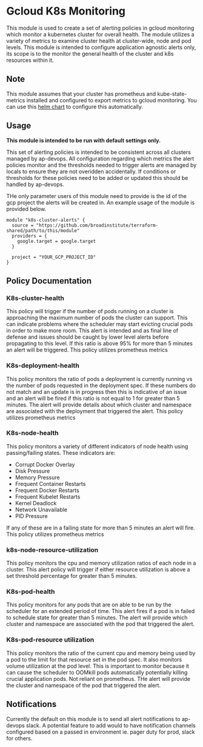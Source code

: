 # Gcloud K8s Monitoring
This module is used to create a set of alerting policies in gcloud monitoring which monitor a kubernetes cluster for overall health. The module utilizes a variety of metrics to examine cluster health at cluster-wide, node and pod levels. This module is intended to configure application agnostic alerts only, its scope is to the monitor the general health of the cluster and k8s resources within it.

## Note
This module assumes that your cluster has prometheus and kube-state-metrics installed and configured to export metrics to gcloud monitoring. You can use this [helm chart](placeholder) to configure this automatically.


## Usage
**This module is intended to be run with default settings only.** 

This set of alerting policies is intended to be consistent across all clusters managed by ap-devops. All configuration regarding which metrics the alert policies monitor and the thresholds needed to trigger alerts are managed by locals to ensure they are not overidden accidentally. If conditions or thresholds for these policies need to be added or updated this should be handled by ap-devops.

THe only parameter users of this module need to provide is the id of the gcp project the alerts will be created in. An example usage of the module is provided below. 

```
module "k8s-cluster-alerts" {
  source = "https://github.com/broadinstitute/terraform-shared/path/to/this/module"
  providers = {
    google.target = google.target
  }

  project = "YOUR_GCP_PROJECT_ID"
}
```

## Policy Documentation

### K8s-cluster-health
This policy will trigger if the number of pods running on a cluster is approaching the maximum number of pods the cluster can support. This can indicate problems where the scheduler may start evicting crucial pods in order to make more room. This alert is intended and as final line of defense and issues should be caught by lower level alerts before propagating to this level. If this ratio is above 95% for more than 5 minutes an alert will be triggered. This policy utilizes prometheus metrics

### K8s-deployment-health
This policy monitors the ratio of pods a deployment is currently running vs the number of pods requested in the deployment spec. If these numbers do not match and an update is in progress then this is indicative of an issue and an alert will be fired if this ratio is not equal to 1 for greater than 5 minutes. The alert will provide details about which cluster and namespace are associated with the deployment that triggered the alert. This policy utilizes prometheus metrics

### K8s-node-health
This policy monitors a variety of different indicators of node health using passing/failing states. These indicators are: 
- Corrupt Docker Overlay
- Disk Pressure
- Memory Pressure
- Frequent Container Restarts
- Frequent Docker Restarts
- Frequent Kubelet Restarts
- Kernel Deadlock
- Network Unavailable
- PID Pressure

If any of these are in a failing state for more than 5 minutes an alert will fire. This policy utilizes prometheus metrics

### k8s-node-resource-utilization
This policy monitors the cpu and memory utilization ratios of each node in a cluster. This alert policy will trigger if either resource utilization is above a set threshold percentage for greater than 5 minutes.

### K8s-pod-health
This policy monitors for any pods that are on able to be run by the scheduler for an extended period of time. This alert fires if a pod is in failed to schedule state for greater than 5 minutes. The alert will provide which cluster and namespace are associated with the pod that triggered the alert.

### K8s-pod-resource utilization 
This policy monitors the ratio of the current cpu and memory being used by a pod to the limit for that resource set in the pod spec. It also monitors volume utilization at the pod level. This is important to monitor because it can cause the scheduler to OOMkill pods automatically potentially killing crucial application pods. Not reliant on prometheus. THe alert will provide the cluster and namespace of the pod that triggered the alert.

## Notifications
Currently the default on this module is to send all alert notifications to ap-devops slack. A potential feature to add would to have notification channels configured based on a passed in environment ie. pager duty for prod, slack for others.
